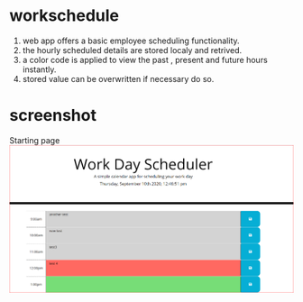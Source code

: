 # workschedule
1. web app offers a basic employee scheduling functionality.
2. the hourly scheduled details are stored localy and retrived.
3. a color code is applied to view the past , present and future hours instantly.
4. stored value can be overwritten if necessary do so.

# screenshot
Starting page ![workschedule](WorkSchedule.png)